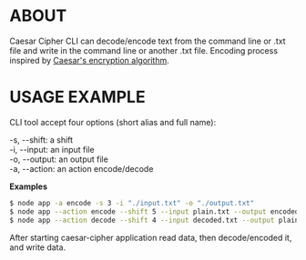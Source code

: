 # ABOUT

Caesar Cipher CLI can decode/encode text from the command line or .txt file and write in the command line or another .txt file. Encoding process inspired by [Caesar's encryption algorithm](https://en.wikipedia.org/wiki/Caesar_cipher).

# USAGE EXAMPLE

CLI tool accept four options (short alias and full name):

-s, --shift: a shift  
-i, --input: an input file  
-o, --output: an output file  
-a, --action: an action encode/decode  

**Examples**

```sh
$ node app -a encode -s 3 -i "./input.txt" -o "./output.txt"
$ node app --action encode --shift 5 --input plain.txt --output encoded.txt
$ node app --action decode --shift 4 --input decoded.txt --output plain.txt
```

After starting caesar-cipher application read data, then decode/encoded it, and write data.
